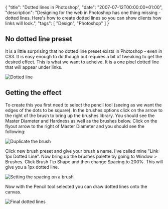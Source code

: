 {
  "title": "Dotted lines in Photoshop",
  "date": "2007-07-12T00:00:00+01:00",
  "description": "Designing for the web in Photoshop has one thing missing - dotted lines. Here's how to create dotted lines so you can show clients how links will look.",
  "tags": [
    "Design",
    "Photoshop"
  ]
}

## No dotted line preset

It is a little surprising that no dotted line preset exists in Photoshop - even in CS3. It is easy enough to do though but requires a bit of tweaking to get the desired effect. This is what we want to acheive. It is a one pixel dotted line that will appear under links.

![Dotted line][1] 

## Getting the effect

To create this you first need to select the pencil tool (seeing as we want the edges of the dots to be square). In the brushes options click on the arrow to the right of the brush to bring up the brushes library. You should see the Master Diameter and Hardness as well as the brushes below. Click on the flyout arrow to the right of Master Diameter and you should see the following: 

![Duplicate the brush][2] 

Click new brush preset and give your brush a name. I've called mine "Link 1px Dotted Line". Now bring up the brushes palette by going to Window > Brushes. Click Brush Tip Shape and then change Spacing to 200%. This will give you a 1px dotted line. 

![Setting the spacing on a brush][3] 

Now with the Pencil tool selected you can draw dotted lines onto the canvas. 

![Final dotted lines][4]

 [1]: https://shapeshed.com/images/articles/dotted_line.png 
 [2]: https://shapeshed.com/images/articles/duplicate_brush.png 
 [3]: https://shapeshed.com/images/articles/set_brush_option.png 
 [4]: https://shapeshed.com/images/articles/final_dotted_lines.png 
